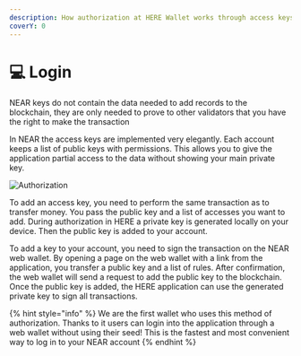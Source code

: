 ```yaml
---
description: How authorization at HERE Wallet works through access keys
coverY: 0
---
```


# 💻 Login

NEAR keys do not contain the data needed to add records to the blockchain, they are only needed to prove to other validators that you have the right to make the transaction

In NEAR the access keys are implemented very elegantly. Each account keeps a list of public keys with permissions. This allows you to give the application partial access to the data without showing your main private key.

![Authorization](../.gitbook/assets/tg\_image\_3543857128.jpeg)

To add an access key, you need to perform the same transaction as to transfer money. You pass the public key and a list of accesses you want to add. During authorization in HERE a private key is generated locally on your device. Then the public key is added to your account.

To add a key to your account, you need to sign the transaction on the NEAR web wallet. By opening a page on the web wallet with a link from the application, you transfer a public key and a list of rules. After confirmation, the web wallet will send a request to add the public key to the blockchain. Once the public key is added, the HERE application can use the generated private key to sign all transactions.

{% hint style="info" %}
We are the first wallet who uses this method of authorization. Thanks to it users can login into the application through a web wallet without using their seed! This is the fastest and most convenient way to log in to your NEAR account
{% endhint %}

